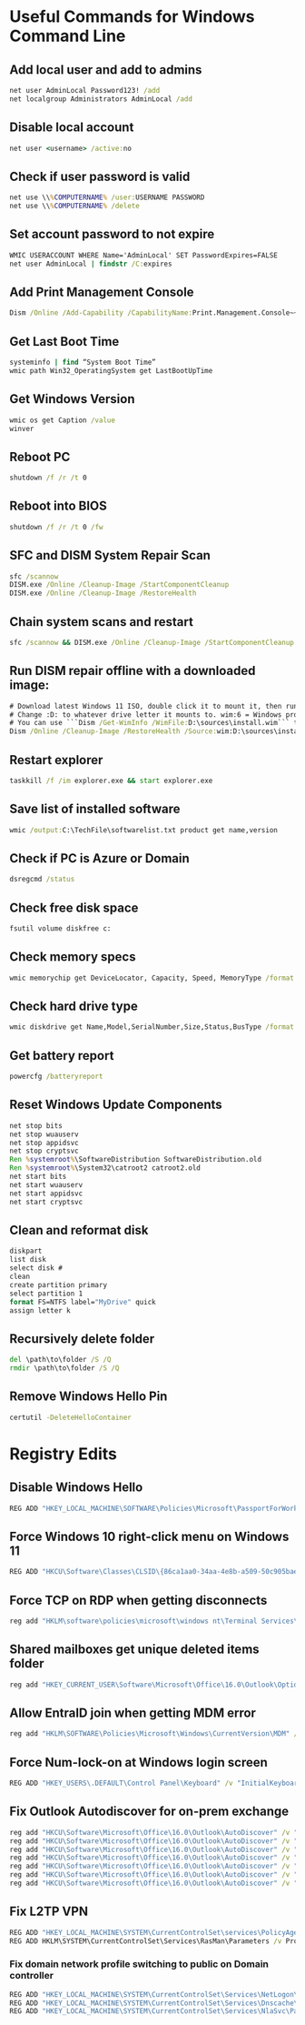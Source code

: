 # Useful Commands for Windows Command Line

## Add local user and add to admins
```bat
net user AdminLocal Password123! /add
net localgroup Administrators AdminLocal /add
```
## Disable local account
```bat
net user <username> /active:no
```
## Check if user password is valid
```bat
net use \\%COMPUTERNAME% /user:USERNAME PASSWORD
net use \\%COMPUTERNAME% /delete
```
## Set account password to not expire
```bat
WMIC USERACCOUNT WHERE Name='AdminLocal' SET PasswordExpires=FALSE
net user AdminLocal | findstr /C:expires
```
## Add Print Management Console
```bat
Dism /Online /Add-Capability /CapabilityName:Print.Management.Console~~~~0.0.1.0
```
## Get Last Boot Time
```bat
systeminfo | find “System Boot Time”
wmic path Win32_OperatingSystem get LastBootUpTime
```
## Get Windows Version
```bat
wmic os get Caption /value
winver
```
## Reboot PC
```bat
shutdown /f /r /t 0
```
## Reboot into BIOS
```bat
shutdown /f /r /t 0 /fw
```
## SFC and DISM System Repair Scan
```bat
sfc /scannow
DISM.exe /Online /Cleanup-Image /StartComponentCleanup
DISM.exe /Online /Cleanup-Image /RestoreHealth
```
## Chain system scans and restart
```bat
sfc /scannow && DISM.exe /Online /Cleanup-Image /StartComponentCleanup && DISM.exe /Online /Cleanup-Image /RestoreHealth && shutdown /f /r /t 0
```
## Run DISM repair offline with a downloaded image:
```bat
# Download latest Windows 11 ISO, double click it to mount it, then run this command.
# Change :D: to whatever drive letter it mounts to. wim:6 = Windows pro, change to 1 for home.
# You can use ```Dism /Get-WimInfo /WimFile:D:\sources\install.wim``` to verify version
Dism /Online /Cleanup-Image /RestoreHealth /Source:wim:D:\sources\install.wim:6 /LimitAccess
```
## Restart explorer
```bat
taskkill /f /im explorer.exe && start explorer.exe
```
## Save list of installed software
```bat
wmic /output:C:\TechFile\softwarelist.txt product get name,version
```
## Check if PC is Azure or Domain
```bat
dsregcmd /status 
```
## Check free disk space
```bat
fsutil volume diskfree c:
```
## Check memory specs
```bat
wmic memorychip get DeviceLocator, Capacity, Speed, MemoryType /format:list
```
## Check hard drive type
```bat
wmic diskdrive get Name,Model,SerialNumber,Size,Status,BusType /format:list
```
## Get battery report
```bat
powercfg /batteryreport
```
## Reset Windows Update Components
```bat
net stop bits  
net stop wuauserv  
net stop appidsvc  
net stop cryptsvc
Ren %systemroot%\SoftwareDistribution SoftwareDistribution.old
Ren %systemroot%\System32\catroot2 catroot2.old
net start bits  
net start wuauserv  
net start appidsvc  
net start cryptsvc
```
## Clean and reformat disk
```bat
diskpart
list disk
select disk #
clean
create partition primary
select partition 1
format FS=NTFS label="MyDrive" quick
assign letter k
```
## Recursively delete folder
```bat
del \path\to\folder /S /Q
rmdir \path\to\folder /S /Q
```
## Remove Windows Hello Pin
```bat
certutil -DeleteHelloContainer
```

# Registry Edits

## Disable Windows Hello
```bat
REG ADD "HKEY_LOCAL_MACHINE\SOFTWARE\Policies\Microsoft\PassportForWork" /v Enabled /t REG_DWORD /d 0
```
## Force Windows 10 right-click menu on Windows 11
```bat
REG ADD "HKCU\Software\Classes\CLSID\{86ca1aa0-34aa-4e8b-a509-50c905bae2a2}\InprocServer32" /f /ve
```
## Force TCP on RDP when getting disconnects
```bat
reg add "HKLM\software\policies\microsoft\windows nt\Terminal Services\Client" /v fClientDisableUDP /d 1 /t REG_DWORD
```
## Shared mailboxes get unique deleted items folder
```bat
reg add "HKEY_CURRENT_USER\Software\Microsoft\Office\16.0\Outlook\Options\General" /v "DelegateWastebasketStyle" /t REG_DWORD /d 4 /f
```
## Allow EntraID join when getting MDM error
```bat
reg add "HKLM\SOFTWARE\Policies\Microsoft\Windows\CurrentVersion\MDM" /v DisableRegistration /t REG_DWORD /d 1 /f
```
## Force Num-lock-on at Windows login screen
```bat
REG ADD "HKEY_USERS\.DEFAULT\Control Panel\Keyboard" /v "InitialKeyboardIndicators" /t REG_SZ /d "2147483650" /f
```
## Fix Outlook Autodiscover for on-prem exchange
```bat
reg add "HKCU\Software\Microsoft\Office\16.0\Outlook\AutoDiscover" /v "PreferLocalXML" /t REG_DWORD /d 0 /f
reg add "HKCU\Software\Microsoft\Office\16.0\Outlook\AutoDiscover" /v "ExcludeHttpRedirect" /t REG_DWORD /d 0 /f
reg add "HKCU\Software\Microsoft\Office\16.0\Outlook\AutoDiscover" /v "ExcludeHttpsAutodiscoverDomain" /t REG_DWORD /d 0 /f
reg add "HKCU\Software\Microsoft\Office\16.0\Outlook\AutoDiscover" /v "ExcludeHttpsRootDomain" /t REG_DWORD /d 0 /f
reg add "HKCU\Software\Microsoft\Office\16.0\Outlook\AutoDiscover" /v "ExcludeScpLookup" /t REG_DWORD /d 0 /f
reg add "HKCU\Software\Microsoft\Office\16.0\Outlook\AutoDiscover" /v "ExcludeSrvRecord" /t REG_DWORD /d 0 /f
reg add "HKCU\Software\Microsoft\Office\16.0\Outlook\AutoDiscover" /v "ExcludeExplicitO365Endpoint" /t REG_DWORD /d 1 /f
```
## Fix L2TP VPN
```bat
REG ADD "HKEY_LOCAL_MACHINE\SYSTEM\CurrentControlSet\services\PolicyAgent" /v "AssumeUDPEncapsulationContextOnSendRule" /t REG_DWORD /d 2 /f
REG ADD HKLM\SYSTEM\CurrentControlSet\Services\RasMan\Parameters /v ProhibitIpSec /t REG_DWORD /d 0x0 /f
```
### Fix domain network profile switching to public on Domain controller
```bat
REG ADD "HKEY_LOCAL_MACHINE\SYSTEM\CurrentControlSet\Services\NetLogon\Parameters" /v "NegativeCachePeriod" /t REG_DWORD /d 0 /f
REG ADD "HKEY_LOCAL_MACHINE\SYSTEM\CurrentControlSet\Services\Dnscache\Parameters" /v "MaxNegativeCacheTtl" /t REG_DWORD /d 0 /f
REG ADD "HKEY_LOCAL_MACHINE\SYSTEM\CurrentControlSet\Services\NlaSvc\Parameters" /v "AlwaysExpectDomainController" /t REG_DWORD /d 1 /f
```

